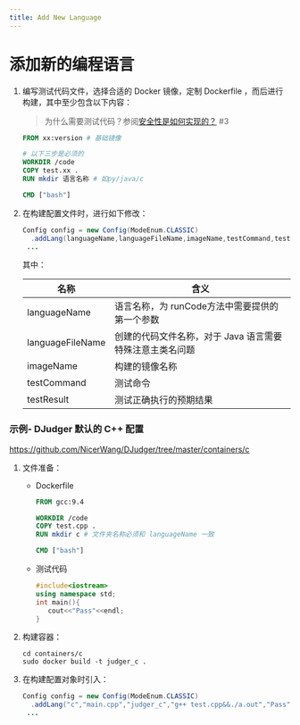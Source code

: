 ```yaml
---
title: Add New Language
---
```


# 添加新的编程语言

1. 编写测试代码文件，选择合适的 Docker 镜像，定制 Dockerfile ，而后进行构建，其中至少包含以下内容：

   > 为什么需要测试代码？参阅[安全性是如何实现的？](how-to-be-safe.md) #3

   ```dockerfile
   FROM xx:version # 基础镜像
   
   # 以下三步是必须的
   WORKDIR /code
   COPY test.xx .
   RUN mkdir 语言名称 # 如py/java/c
   
   CMD ["bash"]
   ```

2. 在构建配置文件时，进行如下修改：

   ```java
   Config config = new Config(ModeEnum.CLASSIC)
     .addLang(languageName,languageFileName,imageName,testCommand,testResult)
   	...
   ```

   其中：

   | 名称             | 含义                                                     |
   | ---------------- | -------------------------------------------------------- |
   | languageName     | 语言名称，为 runCode方法中需要提供的第一个参数           |
   | languageFileName | 创建的代码文件名称，对于 Java 语言需要特殊注意主类名问题 |
   | imageName        | 构建的镜像名称                                           |
   | testCommand      | 测试命令                                                 |
   | testResult       | 测试正确执行的预期结果                                   |

### 示例- DJudger 默认的 C++ 配置

https://github.com/NicerWang/DJudger/tree/master/containers/c

1. 文件准备：

   * Dockerfile

     ```dockerfile
     FROM gcc:9.4
     
     WORKDIR /code
     COPY test.cpp .
     RUN mkdir c # 文件夹名称必须和 languageName 一致
     
     CMD ["bash"]
     ```

   * 测试代码

     ```cpp
     #include<iostream>
     using namespace std;
     int main(){
     	cout<<"Pass"<<endl;
     }
     ```

2. 构建容器：

   ```shell
   cd containers/c
   sudo docker build -t judger_c .
   ```

3. 在构建配置对象时引入：

   ```java
   Config config = new Config(ModeEnum.CLASSIC)
     .addLang("c","main.cpp","judger_c","g++ test.cpp&&./a.out","Pass")
   	...
   ```

   

